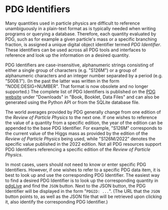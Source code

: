 # PDG Identifiers

Many quantities used in particle physics are difficult to reference unambiguously in a plain-text format as
is typically needed when writing programs or querying a database.
Therefore, each quantity evaluated by PDG, such as for example a given particle's mass or a specific branching fraction,
is assigned a unique digital object identifier termed *PDG Identifier*.
These identifiers can be used across all PDG tools and interfaces to reference and look up the information
on a desired quantity.

PDG Identifiers are case-insensitive, alphanumeric strings consisting
of either a single group of characters (e.g. "S126M")
or a group of alphanumeric characters and an integer number separated by a period (e.g. "S008.1").
(In the past the latter was written in the form "NODE:DESIG=NUMBER". That format is now obsolete and no longer supported.)
The complete list of PDG Identifiers is published on the
[PDG website](https://pdg.lbl.gov/) under "Downloads" in "Book, Booklet, Data Files"
and can also be generated using the Python API or from the SQLite database file.

The world averages provided by PDG generally change from one edition of the
*Review of Particle Physics* to the next one. If one wishes to reference the value of a quantity from a specific
edition, the year of the edition can be appended to the base PDG Identifier. For example, "S126M" corresponds to the
current value of the Higgs mass as provided by the edition of the *Review of Particle Physics* being used,
while "S126M/2022" denotes the specific value published in the 2022 edition. Not all PDG resources support
PDG Identifiers referencing a specific edition of the *Review of Particle Physics*.

In most cases, users should not need to know or enter specific PDG Identifiers. However, if one wishes to refer
to a specific PDG data item, it is best to look up and use the corresponding PDG Identifier.
The easiest way to find a desired PDG Identifier is to look up the corresponding quantity
in [pdgLive](https://pdglive.lbl.gov) and find the `JSON` button. Next to the JSON button, the PDG Identifier will be displayed in the form
"`PDGID: ...`".
(The URL that the `JSON` button points to,
as well as the JSON file that will be retrieved upon clicking it,
also identify the corresponding PDG Identifier.)
